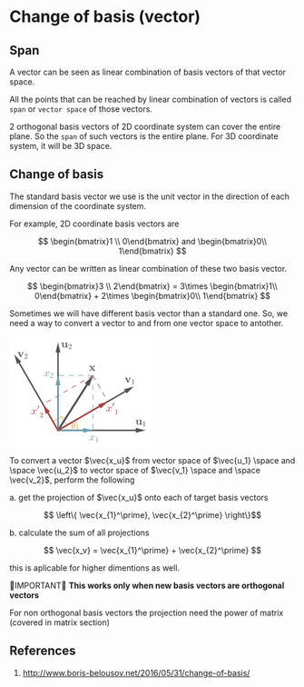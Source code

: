 # Change of basis (vector)

## Span

A vector can be seen as linear combination of basis vectors of that vector space.

All the points that can be reached by linear combination of vectors is called `span` or `vector space` of those vectors.

2 orthogonal basis vectors of 2D coordinate system can cover the entire plane. So the `span` of such vectors is the entire plane. For 3D coordinate system, it will be 3D space.

## Change of basis

The standard basis vector we use is the unit vector in the direction of each dimension of the coordinate system.

For example, 2D coordinate basis vectors are

$$
\begin{bmatrix}1 \\
0\end{bmatrix} and \begin{bmatrix}0\\
1\end{bmatrix}
$$

Any vector can be written as linear combination of these two basis vector.

$$
\begin{bmatrix}3 \\
2\end{bmatrix} = 3\times \begin{bmatrix}1\\
0\end{bmatrix} + 2\times \begin{bmatrix}0\\
1\end{bmatrix}
$$

Sometimes we will have different basis vector than a standard one. So, we need a way to convert a vector to and from one vector space to antother.

![Image vector projection](img/004.vector_change_of_basis-2802131816.png)

To convert a vector $\vec{x_u}$ from vector space of $\vec{u_1} \space and \space \vec{u_2}$ to vector space of $\vec{v_1} \space and \space \vec{v_2}$, perform the following

a. get the projection of $\vec{x_u}$ onto each of target basis vectors

$$ \left\{ \vec{x_{1}^\prime}, \vec{x_{2}^\prime} \right\}$$

b. calculate the sum of all projections

$$
\vec{x_v} = \vec{x_{1}^\prime} + \vec{x_{2}^\prime}
$$

this is aplicable for higher dimentions as well.

🔴IMPORTANT🔴 **This works only when new basis vectors are orthogonal vectors**

For non orthogonal basis vectors the projection need the power of matrix (covered in matrix section)

## References

1. <http://www.boris-belousov.net/2016/05/31/change-of-basis/>

